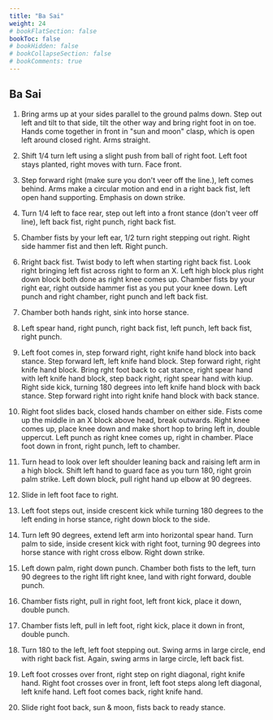 ```yaml
---
title: "Ba Sai"
weight: 24
# bookFlatSection: false
bookToc: false
# bookHidden: false
# bookCollapseSection: false
# bookComments: true
---
```

## Ba Sai
1. Bring arms up at your sides parallel to the ground palms down.  Step out left and tilt to that side,
tilt the other way and bring right foot in on toe. Hands come together in front in "sun and moon" clasp, which is open left around 
closed right. Arms straight.

2. Shift 1/4 turn left using a slight push from ball of right foot. Left foot stays
planted, right moves with turn. Face front.

3. Step forward right (make sure you don't veer off the line.), left comes behind. Arms make a circular 
motion and end in a right back fist, left open hand supporting.  Emphasis on down strike.

4. Turn 1/4 left to face rear, step out left into a front stance (don't veer off line), left back
fist, right punch, right back fist. 

5. Chamber fists by your left ear, 1/2 turn right stepping out right.
Right side hammer fist and then left. Right punch.


6. Rright back fist. Twist body to left when starting right back fist.
Look right bringing left fist across right to form an X. Left
high block plus right down block both done as right knee comes up.
Chamber fists by your right ear, right outside hammer fist as you 
put your knee down. Left punch and right chamber, right punch and 
left back fist. 

7. Chamber both hands right, sink into horse stance.

8. Left spear hand, right punch, right back fist, left punch,
left back fist, right punch. 

9. Left foot comes in, step forward right, right knife hand block into back stance. Step forward left, left knife hand block.
Step forward right, right knife hand block.  Bring rght foot 
back to cat stance, right spear hand with left knife hand block, step back right, right spear hand with kiup.  Right side kick, turning 180 
degrees into left knife hand block with back stance. Step forward right into 
right knife hand block with back stance. 

10. Right foot slides back, closed hands chamber on either side.
Fists come up the middle in an X block above head, break outwards.
Right knee comes up, place knee down and make short hop to
bring left in, double uppercut.  Left punch as right knee comes up, right in chamber.
Place foot down in front, right punch, left to chamber. 

11. Turn head to look over left shoulder leaning back and
raising left arm in a high block.  Shift left hand to guard face as you 
turn 180, right groin palm strike.  Left down block, pull right 
hand up elbow at 90 degrees. 

12. Slide in left foot face to right.

13. Left foot steps out, inside crescent kick while turning 180 degrees to the left 
ending in horse stance, right down block to the side.  

14. Turn left 90 degrees, extend left arm into horizontal
spear hand. Turn palm to side, inside cresent kick with right foot, turning 90
degrees into horse stance with right cross elbow. Right down strike. 

15. Left down palm, right down punch. Chamber both fists to the left, turn 90 degrees to the right
lift right knee, land with right forward, double punch.

16. Chamber fists right, pull in right foot, left front kick, place it down, double punch.

17. Chamber fists left, pull in left foot, right kick, place it down in front,
double punch.

18. Turn 180 to the left, left foot stepping out.  Swing arms in 
large circle, end with right back fist.  Again, swing arms in 
large circle, left back fist.

19. Left foot crosses over front, right step on right diagonal,
right knife hand. Right foot crosses over in front, left foot steps along left
diagonal, left knife hand.  Left foot comes back, right knife hand.

20. Slide right foot back, sun & moon, fists back to ready stance.
